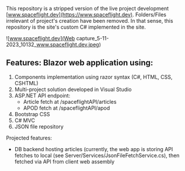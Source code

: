 This repository is a stripped version of the live project development [www.spaceflight.dev](https://www.spaceflight.dev). Folders/Files irrelevant of project's creation have been removed. In that sense, this repository is the site's custom C# implemented in the site.  

![www.spaceflight.dev](Web capture_5-11-2023_10132_www.spaceflight.dev.jpeg)

## Features: Blazor web application using:  
1. Components implementation using razor syntax (C#, HTML, CSS, CSHTML)  
2. Multi-project solution developed in Visual Studio  
2. ASP.NET API endpoint:  
   - Article fetch at /spaceflightAPI/articles  
   - APOD fetch at /spaceflightAPI/apod  
3. Bootstrap CSS  
4. C# MVC  
5. JSON file repository    

Projected features:  
- DB backend hosting articles (currently, the web app is storing API fetches to local (see Server/Services/JsonFileFetchService.cs), then fetched via API from client web assembly  
